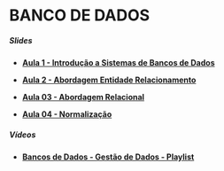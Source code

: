 # BANCO DE DADOS

##### Slides

+ [**Aula 1 - Introdução a Sistemas de Bancos de Dados**]()

+ [**Aula 2 - Abordagem Entidade Relacionamento**]()

+ [**Aula 03 - Abordagem Relacional**]()

+ [**Aula 04 - Normalização**]() 
  
##### Vídeos

+ [**Bancos de Dados - Gestão de Dados - Playlist**](https://youtube.com/playlist?list=PLcBIDyT2Nb2IDTN_vAvIl6PNp1aoqh-TO)

